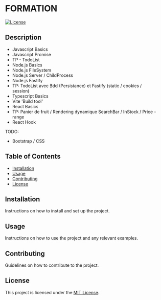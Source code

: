 # FORMATION

[![License](https://img.shields.io/badge/license-MIT-blue.svg)](LICENSE)

## Description

- Javascript Basics
- Javascript Promise
- TP - TodoList
- Node.js Basics
- Node.js FileSystem
- Node.js Server / ChildProcess
- Node.js Fastify
- TP: TodoList avec Bdd (Persistance) et Fastify (static / cookies / session)
- Typescript Basics
- Vite 'Build tool'
- React Basics
- TP: Panier de fruit / Rendering dynamique SearchBar / InStock / Price - range
- React Hook

TODO:
- Bootstrap / CSS

## Table of Contents

- [Installation](#installation)
- [Usage](#usage)
- [Contributing](#contributing)
- [License](#license)

## Installation

Instructions on how to install and set up the project.

## Usage

Instructions on how to use the project and any relevant examples.

## Contributing

Guidelines on how to contribute to the project.

## License

This project is licensed under the [MIT License](LICENSE).
